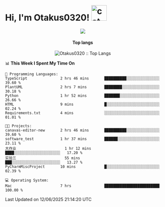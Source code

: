 <h1> Hi, I'm Otakus0320! <img src="https://media.giphy.com/media/mGcNjsfWAjY5AEZNw6/giphy.gif" width="50" alt="cat"></h1>

<p align="center"><a href="https://wakatime.com/@044d69d0-1253-4f60-96b6-5d19a0f9dde5"><img src="https://wakatime.com/badge/user/044d69d0-1253-4f60-96b6-5d19a0f9dde5.svg" /></a></p>

<h4 align="center">Top langs</h4>

<p align="center"><img src="https://github-readme-stats.vercel.app/api/top-langs/?username=Otakus0320&langs_count=10&theme=tokyonight&layout=compact&timestamp={{random_number}}" alt="Otakus0320 :: Top Langs" /></p>

<!--START_SECTION:waka-->
📊 **This Week I Spent My Time On** 

```text
💬 Programming Languages: 
TypeScript               2 hrs 46 mins       ██████████░░░░░░░░░░░░░░░   39.60 % 
PlantUML                 2 hrs 7 mins        ████████░░░░░░░░░░░░░░░░░   30.18 % 
Python                   1 hr 52 mins        ███████░░░░░░░░░░░░░░░░░░   26.66 % 
HTML                     9 mins              █░░░░░░░░░░░░░░░░░░░░░░░░   02.24 % 
Requirements.txt         4 mins              ░░░░░░░░░░░░░░░░░░░░░░░░░   01.01 % 

🐱‍💻 Projects: 
canavas-editor-new       2 hrs 46 mins       ██████████░░░░░░░░░░░░░░░   39.60 % 
software_test            1 hr 37 mins        ██████░░░░░░░░░░░░░░░░░░░   23.11 % 
大作业                      1 hr 12 mins        ████░░░░░░░░░░░░░░░░░░░░░   17.20 % 
实验三                      55 mins             ███░░░░░░░░░░░░░░░░░░░░░░   13.27 % 
PyCharmMiscProject       10 mins             █░░░░░░░░░░░░░░░░░░░░░░░░   02.39 % 

💻 Operating System: 
Mac                      7 hrs               █████████████████████████   100.00 % 
```


 Last Updated on 12/06/2025 21:14:20 UTC
<!--END_SECTION:waka-->
